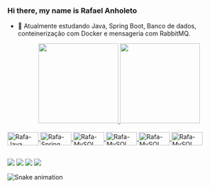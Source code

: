 ### Hi there, my name is Rafael Anholeto


- 🌱 Atualmente estudando Java, Spring Boot, Banco de dados, conteinerização com Docker e mensageria com RabbitMQ.

<div align="center">
  <a href=https://github.com/rafa-anholeto">
  <img height="180em" src="https://github-readme-stats.vercel.app/api?username=rafa-anholeto&show_icons=true&theme=onedark&include_all_commits=true&count_private=true"/>
  <img height="180em" src="https://github-readme-stats.vercel.app/api/top-langs/?username=rafa-anholeto&layout=compact&langs_count=7&theme=onedark"/>
</div>                                                                                                                                               
<div style="display: inline_block"><br>
  <img align="center" alt="Rafa-Java" height="30" width="70" src="https://img.shields.io/badge/Java-ED8B00?style=for-the-badge&logo=java&logoColor=white">
  <img align="center" alt="Rafa-Spring" height="30" width="70" src="https://img.shields.io/badge/Spring-6DB33F?style=for-the-badge&logo=spring&logoColor=white">
  <img align="center" alt="Rafa-MySQL" height="30" width="70" src="https://img.shields.io/badge/MySQL-00000F?style=for-the-badge&logo=mysql&logoColor=white">
  <img align="center" alt="Rafa-MySQL" height="30" width="70" src="https://img.shields.io/badge/PostgreSQL-316192?style=for-the-badge&logo=postgresql&logoColor=white">
  <img align="center" alt="Rafa-MySQL" height="30" width="70" src="https://img.shields.io/badge/Docker-2496ED?logo=docker&logoColor=fff&style=flat-square">
  <img align="center" alt="Rafa-MySQL" height="30" width="70" src="https://img.shields.io/badge/RabbitMQ-F60?logo=rabbitmq&logoColor=fff&style=flat-square">
  
  
 
</div>


  ##
 
<div> 
  <a href="https://www.instagram.com/rafa_anholeto/" target="_blank"><img src="https://img.shields.io/badge/-Instagram-%23E4405F?style=for-the-badge&logo=instagram&logoColor=white" target="_blank"></a>
  <a href = "mailto:rafaanholeto3@gmail.com"><img src="https://img.shields.io/badge/-Gmail-%23333?style=for-the-badge&logo=gmail&logoColor=white" target="_blank"></a>
  <a href="https://www.linkedin.com/in/rafael-anholeto/" target="_blank"><img src="https://img.shields.io/badge/-LinkedIn-%230077B5?style=for-the-badge&logo=linkedin&logoColor=white" target="_blank"></a> 
  <a href = "https://www.facebook.com/rafael.anholeto/"><img src="https://img.shields.io/badge/Facebook-1877F2?style=for-the-badge&logo=facebook&logoColor=white" target="_blank"></a>
 
  ![Snake animation](https://github.com/rafa-anholeto/rafa-anholeto/blob/output/github-contribution-grid-snake.svg)
 
</div>
                                                                                                                                           
                                                                                                                                                
                                                                                                                                                




